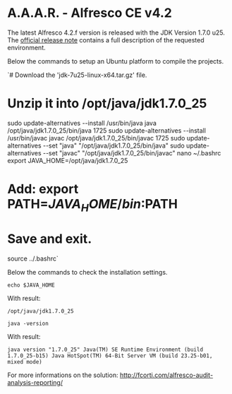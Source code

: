 A.A.A.R. - Alfresco CE v4.2
===

The latest Alfresco 4.2.f version is released with the JDK Version 1.7.0 u25.
The [official release note](https://wiki.alfresco.com/wiki/Alfresco_Community_4.2.f_Release_Notes) contains a full description of the requested environment.

Below the commands to setup an Ubuntu platform to compile the projects.

`# Download the 'jdk-7u25-linux-x64.tar.gz' file.
# Unzip it into /opt/java/jdk1.7.0_25
sudo update-alternatives --install /usr/bin/java java /opt/java/jdk1.7.0_25/bin/java 1725
sudo update-alternatives --install /usr/bin/javac javac /opt/java/jdk1.7.0_25/bin/javac 1725
sudo update-alternatives --set "java" "/opt/java/jdk1.7.0_25/bin/java"
sudo update-alternatives --set "javac" "/opt/java/jdk1.7.0_25/bin/javac"
nano ~/.bashrc
export JAVA_HOME=/opt/java/jdk1.7.0_25
# Add: export PATH=$JAVA_HOME/bin:$PATH
# Save and exit.
source ../.bashrc`

Below the commands to check the installation settings.

`echo $JAVA_HOME`

With result:

`/opt/java/jdk1.7.0_25`

`java -version`

With result:

`java version "1.7.0_25"
Java(TM) SE Runtime Environment (build 1.7.0_25-b15)
Java HotSpot(TM) 64-Bit Server VM (build 23.25-b01, mixed mode)`

For more informations on the solution:
http://fcorti.com/alfresco-audit-analysis-reporting/
